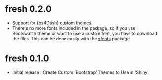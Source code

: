 # fresh 0.2.0

* Support for {bs4Dash} custom themes.
* There's no more fonts included in the package, so if you use Bootswatch theme or want to use a custom font, you have to download the files. This can be done easily with the [gfonts](https://github.com/dreamRs/gfonts) package.


# fresh 0.1.0

* Initial release : Create Custom 'Bootstrap' Themes to Use in 'Shiny'.

